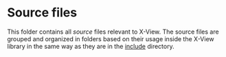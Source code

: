 # Source files
This folder contains all _source_ files relevant to X-View. The source files 
are grouped and organized in folders based on their usage inside the X-View 
library in the same way as they are in the [include](../include) directory.
